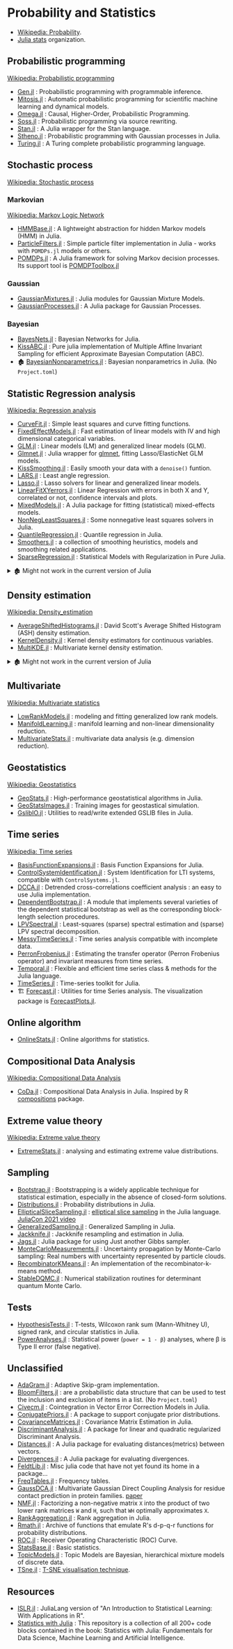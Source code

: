 # Probability and Statistics

- [Wikipedia: Probability](https://en.wikipedia.org/wiki/Probability_theory).
- [Julia stats](https://github.com/JuliaStats) organization.

## Probabilistic programming

[Wikipedia: Probabilistic programming](https://en.wikipedia.org/wiki/Probabilistic_programming)

- [Gen.jl](https://github.com/probcomp/Gen.jl) : Probabilistic programming with programmable inference.
- [Mitosis.jl](https://github.com/mschauer/Mitosis.jl) : Automatic probabilistic programming for scientific machine learning and dynamical models.
- [Omega.jl](https://github.com/zenna/Omega.jl) :  Causal, Higher-Order, Probabilistic Programming.
- [Soss.jl](https://github.com/cscherrer/Soss.jl) : Probabilistic programming via source rewriting.
- [Stan.jl](https://github.com/StanJulia/Stan.jl) : A Julia wrapper for the Stan language.
- [Stheno.jl](https://github.com/willtebbutt/Stheno.jl) : Probabilistic programming with Gaussian processes in Julia.
- [Turing.jl](https://github.com/TuringLang/Turing.jl) : A Turing complete probabilistic programming language.

## Stochastic process

[Wikipedia: Stochastic process](https://en.wikipedia.org/wiki/Stochastic_process)

### Markovian

[Wikipedia: Markov Logic Network](https://en.wikipedia.org/wiki/Markov_logic_network)

- [HMMBase.jl](https://github.com/maxmouchet/HMMBase.jl) : A lightweight abstraction for hidden Markov models (HMM) in Julia.
- [ParticleFilters.jl](https://github.com/JuliaPOMDP/ParticleFilters.jl) : Simple particle filter implementation in Julia - works with `POMDPs.jl` models or others.
- [POMDPs.jl](https://github.com/JuliaPOMDP/POMDPs.jl) : A Julia framework for solving Markov decision processes. Its support tool is [POMDPToolbox.jl](https://github.com/JuliaPOMDP/POMDPToolbox.jl)

### Gaussian

- [GaussianMixtures.jl](https://github.com/davidavdav/GaussianMixtures.jl) : Julia modules for Gaussian Mixture Models.
- [GaussianProcesses.jl](https://github.com/STOR-i/GaussianProcesses.jl) : A Julia package for Gaussian Processes.

### Bayesian

- [BayesNets.jl](https://github.com/sisl/BayesNets.jl) : Bayesian Networks for Julia.
- [KissABC.jl](https://github.com/francescoalemanno/KissABC.jl) : Pure julia implementation of Multiple Affine Invariant Sampling for efficient Approximate Bayesian Computation (ABC).
- 🏚️ [BayesianNonparametrics.jl](https://github.com/OFAI/BayesianNonparametrics.jl) : Bayesian nonparametrics in Julia. (No `Project.toml`)

## Statistic Regression analysis

[Wikipedia: Regression analysis](https://en.wikipedia.org/wiki/Regression_analysis)

- [CurveFit.jl](https://github.com/pjabardo/CurveFit.jl) : Simple least squares and curve fitting functions.
- [FixedEffectModels.jl](https://github.com/FixedEffects/FixedEffectModels.jl) : Fast estimation of linear models with IV and high dimensional categorical variables.
- [GLM.jl](https://github.com/JuliaStats/GLM.jl) : Linear models (LM) and generalized linear models (GLM).
- [Glmnet.jl](https://github.com/JuliaStats/GLMNet.jl) : Julia wrapper for [glmnet](https://www.jstatsoft.org/article/view/v033i01), fitting Lasso/ElasticNet GLM models.
- [KissSmoothing.jl](https://github.com/francescoalemanno/KissSmoothing.jl) : Easily smooth your data with a `denoise()` funtion.
- [LARS.jl](https://github.com/simonster/LARS.jl) : Least angle regression.
- [Lasso.jl](https://github.com/JuliaStats/Lasso.jl) : Lasso solvers for linear and generalized linear models.
- [LinearFitXYerrors.jl](https://github.com/rafael-guerra-www/LinearFitXYerrors.jl) : Linear Regression with errors in both X and Y, correlated or not, confidence intervals and plots.
- [MixedModels.jl](https://github.com/JuliaStats/MixedModels.jl) : A Julia package for fitting (statistical) mixed-effects models.
- [NonNegLeastSquares.jl](https://github.com/ahwillia/NonNegLeastSquares.jl) : Some nonnegative least squares solvers in Julia.
- [QuantileRegression.jl](https://github.com/pkofod/QuantileRegressions.jl) : Quantile regression in Julia.
- [Smoothers.jl](https://github.com/viraltux/Smoothers.jl) : a collection of smoothing heuristics, models and smoothing related applications.
- [SparseRegression.jl](https://github.com/joshday/SparseRegression.jl) : Statistical Models with Regularization in Pure Julia.

<details> <summary>🏚️ Might not work in the current version of Julia</summary>

- 🏚️ [Isotonic.jl](https://github.com/ajtulloch/Isotonic.jl) : This implements several algorithms for isotonic regression in Julia. (No `Project.toml`)

</details>

## Density estimation

[Wikipedia: Density_estimation](https://en.wikipedia.org/wiki/Density_estimation)

- [AverageShiftedHistograms.jl](https://github.com/joshday/AverageShiftedHistograms.jl) : David Scott's Average Shifted Histogram (ASH) density estimation.
- [KernelDensity.jl](https://github.com/JuliaStats/KernelDensity.jl) : Kernel density estimators for continuous variables.
- [MultiKDE.jl](https://github.com/noil-reed/MultiKDE.jl) : Multivariate kernel density estimation.

<details> <summary>🏚️ Might not work in the current version of Julia</summary>

- 🏚️ [KernelEstimator.jl](https://github.com/panlanfeng/KernelEstimator.jl) : A Julia package for nonparametric density estimation. (No `Project.toml`)

</details>

## Multivariate

[Wikipedia: Multivariate statistics](https://en.wikipedia.org/wiki/Category:Multivariate_statistics)

- [LowRankModels.jl](https://github.com/madeleineudell/LowRankModels.jl) : modeling and fitting generalized low rank models.
- [ManifoldLearning.jl](https://github.com/wildart/ManifoldLearning.jl) : manifold learning and non-linear dimensionality reduction.
- [MultivariateStats.jl](https://github.com/JuliaStats/MultivariateStats.jl) : multivariate data analysis (e.g. dimension reduction).

## Geostatistics

[Wikipedia: Geostatistics](https://en.wikipedia.org/wiki/Geostatistics)

- [GeoStats.jl](https://github.com/JuliaEarth/GeoStats.jl) : High-performance geostatistical algorithms in Julia.
- [GeoStatsImages.jl](https://github.com/JuliaEarth/GeoStatsImages.jl) : Training images for geostastical simulation.
- [GslibIO.jl](https://github.com/JuliaEarth/GslibIO.jl) : Utilities to read/write extended GSLIB files in Julia.

## Time series

[Wikipedia: Time series](https://en.wikipedia.org/wiki/Time_series)

- [BasisFunctionExpansions.jl](https://github.com/baggepinnen/BasisFunctionExpansions.jl) : Basis Function Expansions for Julia.
- [ControlSystemIdentification.jl](https://github.com/baggepinnen/ControlSystemIdentification.jl) : System Identification for LTI systems, compatible with `ControlSystems.jl`.
- [DCCA.jl](https://github.com/johncwok/DCCA.jl) : Detrended cross-correlations coefficient analysis : an easy to use Julia implementation.
- [DependentBootstrap.jl](https://github.com/colintbowers/DependentBootstrap.jl) : A module that implements several varieties of the dependent statistical bootstrap as well as the corresponding block-length selection procedures.
- [LPVSpectral.jl](https://github.com/baggepinnen/LPVSpectral.jl) : Least-squares (sparse) spectral estimation and (sparse) LPV spectral decomposition.
- [MessyTimeSeries.jl](https://github.com/fipelle/MessyTimeSeries.jl) : Time series analysis compatible with incomplete data.
- [PerronFrobenius.jl](https://github.com/JuliaDynamics/PerronFrobenius.jl) : Estimating the transfer operator (Perron Frobenius operator) and invariant measures from time series.
- [Temporal.jl](https://github.com/dysonance/Temporal.jl) : Flexible and efficient time series class & methods for the Julia language.
- [TimeSeries.jl](https://github.com/JuliaStats/TimeSeries.jl) : Time-series toolkit for Julia.
- 🏗️ [Forecast.jl](https://github.com/viraltux/Forecast.jl) : Utilities for time Series analysis. The visualization package is [ForecastPlots.jl](https://github.com/viraltux/ForecastPlots.jl).

## Online algorithm

- [OnlineStats.jl](https://github.com/joshday/OnlineStats.jl) : Online algorithms for statistics.

## Compositional Data Analysis

[Wikipedia: Compositional Data Analysis](https://en.wikipedia.org/wiki/Compositional_data)

- [CoDa.jl](https://github.com/JuliaEarth/CoDa.jl) : Compositional Data Analysis in Julia. Inspired by R [compositions](https://cran.r-project.org/web/packages/compositions/index.html) package.

## Extreme value theory

[Wikipedia: Extreme value theory](https://en.wikipedia.org/wiki/Extreme_value_theory)

- [ExtremeStats.jl](https://github.com/JuliaEarth/ExtremeStats.jl) : analysing and estimating extreme value distributions.

## Sampling

- [Bootstrap.jl](https://github.com/juliangehring/Bootstrap.jl) : Bootstrapping is a widely applicable technique for statistical estimation, especially in the absence of closed-form solutions.
- [Distributions.jl](https://github.com/JuliaStats/Distributions.jl) : Probability distributions in Julia.
- [EllipticalSliceSampling.jl](https://github.com/TuringLang/EllipticalSliceSampling.jl) : [elliptical slice sampling](http://proceedings.mlr.press/v9/murray10a/murray10a.pdf) in the Julia language. [JuliaCon 2021 video](https://youtu.be/S5gUED7Uq2Q)
- [GeneralizedSampling.jl](https://github.com/robertdj/GeneralizedSampling.jl) : Generalized Sampling in Julia.
- [Jackknife.jl](https://github.com/ararslan/Jackknife.jl) : Jackknife resampling and estimation in Julia.
- [Jags.jl](https://github.com/JagsJulia/Jags.jl) : Julia package for using Just another Gibbs sampler.
- [MonteCarloMeasurements.jl](https://github.com/baggepinnen/MonteCarloMeasurements.jl) : Uncertainty propagation by Monte-Carlo sampling: Real numbers with uncertainty represented by particle clouds.
- [RecombinatorKMeans.jl](https://github.com/carlobaldassi/RecombinatorKMeans.jl) : An implementation of the recombinator-k-means method.
- [StableDQMC.jl](https://github.com/carstenbauer/StableDQMC.jl) : Numerical stabilization routines for determinant quantum Monte Carlo.

## Tests

- [HypothesisTests.jl](https://github.com/JuliaStats/HypothesisTests.jl) : T-tests, Wilcoxon rank sum (Mann-Whitney U), signed rank, and circular statistics in Julia.
- [PowerAnalyses.jl](https://github.com/rikhuijzer/PowerAnalyses.jl) : Statistical power (`power = 1 - β`) analyses, where β is Type II error (false negative).

## Unclassified

- [AdaGram.jl](https://github.com/sbos/AdaGram.jl) : Adaptive Skip-gram implementation.
- [BloomFilters.jl](https://github.com/johnmyleswhite/BloomFilters.jl) : are a probabilistic data structure that can be used to test the inclusion and exclusion of items in a list. (No `Project.toml`)
- [Civecm.jl](https://github.com/andreasnoack/Cointegration.jl) : Cointegration in Vector Error Correction Models in Julia.
- [ConjugatePriors.jl](https://github.com/JuliaStats/ConjugatePriors.jl) : A package to support conjugate prior distributions.
- [CovarianceMatrices.jl](https://github.com/gragusa/CovarianceMatrices.jl) : Covariance Matrix Estimation in Julia.
- [DiscriminantAnalysis.jl](https://github.com/trthatcher/DiscriminantAnalysis.jl) : A package for linear and quadratic regularized Discriminant Analysis.
- [Distances.jl](https://github.com/JuliaStats/Distances.jl) :  A Julia package for evaluating distances(metrics) between vectors.
- [Divergences.jl](https://github.com/gragusa/Divergences.jl) : A Julia package for evaluating divergences.
- [FeldtLib.jl](https://github.com/robertfeldt/FeldtLib.jl) : Misc julia code that have not yet found its home in a package...
- [FreqTables.jl](https://github.com/nalimilan/FreqTables.jl) : Frequency tables.
- [GaussDCA.jl](https://github.com/carlobaldassi/GaussDCA.jl) : Multivariate Gaussian Direct Coupling Analysis for residue contact prediction in protein families. [paper](https://journals.plos.org/plosone/article?id=10.1371/journal.pone.0092721)
- [NMF.jl](https://github.com/JuliaStats/NMF.jl) : Factorizing a non-negative matrix `X` into the product of two lower rank matrices `W` and `H`, such that `WH` optimally approximates `X`.
- [RankAggregation.jl](https://github.com/JuliaEarth/RankAggregation.jl) : Rank aggregation in Julia.
- [Rmath.jl](https://github.com/JuliaStats/Rmath.jl) : Archive of functions that emulate R's d-p-q-r functions for probability distributions.
- [ROC.jl](https://github.com/diegozea/ROC.jl) : Receiver Operating Characteristic (ROC) Curve.
- [StatsBase.jl](https://github.com/JuliaStats/StatsBase.jl) : Basic statistics.
- [TopicModels.jl](https://github.com/slycoder/TopicModels.jl) : Topic Models are Bayesian, hierarchical mixture models of discrete data.
- [TSne.jl](https://github.com/lejon/TSne.jl) : [T-SNE visualisation technique](https://lvdmaaten.github.io/tsne/).

## Resources

- [ISLR.jl](https://github.com/tndoan/ISLR.jl) : JuliaLang version of "An Introduction to Statistical Learning: With Applications in R".
- [Statistics with Julia](https://github.com/h-Klok/StatsWithJuliaBook) : This repository is a collection of all 200+ code blocks contained in the book: Statistics with Julia: Fundamentals for Data Science, Machine Learning and Artificial Intelligence.
